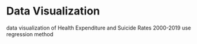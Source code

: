 # Data Visualization

data visualization of Health Expenditure and Suicide Rates 2000-2019 use regression method
